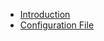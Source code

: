 * [Introduction](copernica-docs:Yothalot/introduction "Introduction")
* [Configuration File](copernica-docs:Yothalot/configuration "Configuration File")
